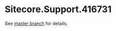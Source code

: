 # Sitecore.Support.416731

See [master branch](https://github.com/sitecoresupport/Sitecore.Support.416731) for details.